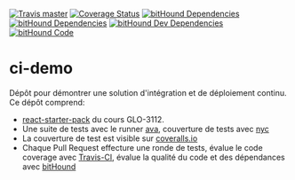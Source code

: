 [![Travis master](https://img.shields.io/travis/GLO3112/ci-demo/master.svg?maxAge=2592000)](https://travis-ci.org/GLO3112/ci-demo)
[![Coverage Status](https://coveralls.io/repos/github/GLO3112/ci-demo/badge.svg?branch=master)](https://coveralls.io/github/GLO3112/ci-demo?branch=master)
[![bitHound Dependencies](https://www.bithound.io/github/GLO3112/ci-demo/badges/dependencies.svg)](https://www.bithound.io/github/GLO3112/ci-demo/master/dependencies/npm)
[![bitHound Dependencies](https://www.bithound.io/github/GLO3112/ci-demo/badges/dependencies.svg)](https://www.bithound.io/github/GLO3112/ci-demo/master/dependencies/npm)
[![bitHound Dev Dependencies](https://www.bithound.io/github/GLO3112/ci-demo/badges/devDependencies.svg)](https://www.bithound.io/github/GLO3112/ci-demo/master/dependencies/npm)
[![bitHound Code](https://www.bithound.io/github/GLO3112/ci-demo/badges/code.svg)](https://www.bithound.io/github/GLO3112/ci-demo)

# ci-demo

Dépôt pour démontrer une solution d'intégration et de déploiement continu. 
Ce dépôt comprend:
* [react-starter-pack](https://github.com/GLO3112/starter-packs/tree/master/react-starter) du cours GLO-3112.
* Une suite de tests avec le runner [ava](https://github.com/avajs/ava), couverture de tests avec [nyc](https://github.com/istanbuljs/nyc)
* La couverture de test est visible sur [coveralls.io](https://coveralls.io/github/GLO3112/ci-demo)
* Chaque Pull Request effecture une ronde de tests, évalue le code coverage avec [Travis-CI](https://travis-ci.org/GLO3112/ci-demo), évalue la qualité du code et des dépendances avec [bitHound](https://www.bithound.io/github/GLO3112/ci-demo)
